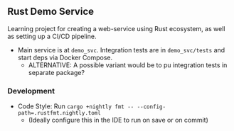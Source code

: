 ## Rust Demo Service

Learning project for creating a web-service using Rust ecosystem, as well as setting up a CI/CD pipeline.

* Main service is at `demo_svc`. Integration tests are in `demo_svc/tests` and start deps via Docker Compose.
    * ALTERNATIVE: A possible variant would be to pu integration tests in separate package?

### Development

* Code Style: Run `cargo +nightly fmt -- --config-path=.rustfmt.nightly.toml`
    * (Ideally configure this in the IDE to run on save or on commit)